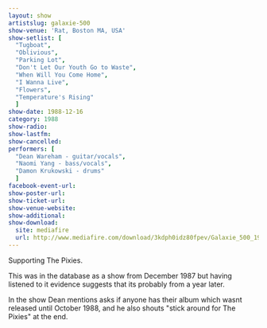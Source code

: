 ```yaml
---
layout: show
artistslug: galaxie-500
show-venue: 'Rat, Boston MA, USA'
show-setlist: [
  "Tugboat",
  "Oblivious",
  "Parking Lot",
  "Don't Let Our Youth Go to Waste",
  "When Will You Come Home",
  "I Wanna Live",
  "Flowers",
  "Temperature's Rising"
  ]
show-date: 1988-12-16
category: 1988
show-radio: 
show-lastfm: 
show-cancelled: 
performers: [
  "Dean Wareham - guitar/vocals",
  "Naomi Yang - bass/vocals",
  "Damon Krukowski - drums"
  ]
facebook-event-url: 
show-poster-url: 
show-ticket-url: 
show-venue-website: 
show-additional: 
show-download:
  site: mediafire
  url: http://www.mediafire.com/download/3kdph0idz80fpev/Galaxie_500_1988-12-16__The_Rat,_Boston,_MA,_USA.zip
---
```

<p>Supporting The Pixies.</p><p>This was in the database as a show from December 1987 but having listened to it evidence suggests that its probably from a year later.</p><p>In the show Dean mentions asks if anyone has their album which wasnt released until October 1988, and he also shouts "stick around for The Pixies" at the end.</p>
